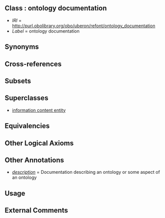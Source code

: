 
## Class : ontology documentation

 * *IRI* = http://purl.obolibrary.org/obo/uberon/refont/ontology_documentation
 * *Label* = ontology documentation

## Synonyms


## Cross-references


## Subsets


## Superclasses

 * [information content entity](../../IAO/30/IAO_0000030.md)

## Equivalencies


## Other Logical Axioms


## Other Annotations

 * *[description](../../on/description.md)* = Documentation describing an ontology or some aspect of an ontology

## Usage


## External Comments

